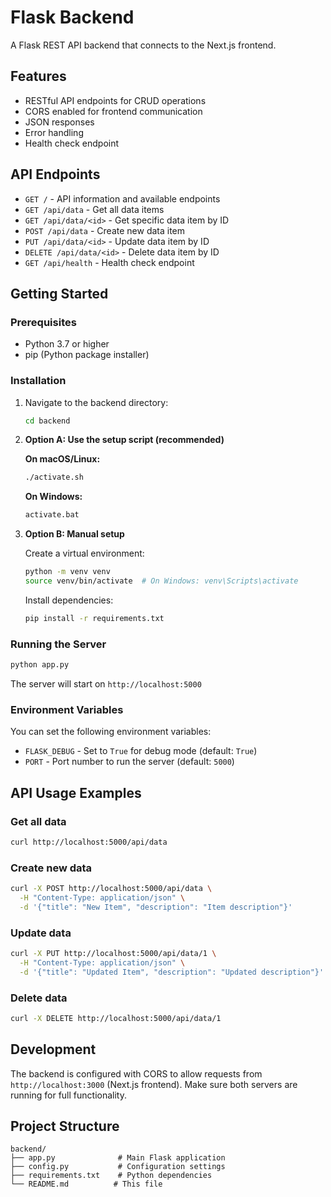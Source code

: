 # Flask Backend

A Flask REST API backend that connects to the Next.js frontend.

## Features

- RESTful API endpoints for CRUD operations
- CORS enabled for frontend communication
- JSON responses
- Error handling
- Health check endpoint

## API Endpoints

- `GET /` - API information and available endpoints
- `GET /api/data` - Get all data items
- `GET /api/data/<id>` - Get specific data item by ID
- `POST /api/data` - Create new data item
- `PUT /api/data/<id>` - Update data item by ID
- `DELETE /api/data/<id>` - Delete data item by ID
- `GET /api/health` - Health check endpoint

## Getting Started

### Prerequisites

- Python 3.7 or higher
- pip (Python package installer)

### Installation

1. Navigate to the backend directory:
   ```bash
   cd backend
   ```

2. **Option A: Use the setup script (recommended)**
   
   **On macOS/Linux:**
   ```bash
   ./activate.sh
   ```
   
   **On Windows:**
   ```cmd
   activate.bat
   ```

3. **Option B: Manual setup**
   
   Create a virtual environment:
   ```bash
   python -m venv venv
   source venv/bin/activate  # On Windows: venv\Scripts\activate
   ```
   
   Install dependencies:
   ```bash
   pip install -r requirements.txt
   ```

### Running the Server

```bash
python app.py
```

The server will start on `http://localhost:5000`

### Environment Variables

You can set the following environment variables:

- `FLASK_DEBUG` - Set to `True` for debug mode (default: `True`)
- `PORT` - Port number to run the server (default: `5000`)

## API Usage Examples

### Get all data
```bash
curl http://localhost:5000/api/data
```

### Create new data
```bash
curl -X POST http://localhost:5000/api/data \
  -H "Content-Type: application/json" \
  -d '{"title": "New Item", "description": "Item description"}'
```

### Update data
```bash
curl -X PUT http://localhost:5000/api/data/1 \
  -H "Content-Type: application/json" \
  -d '{"title": "Updated Item", "description": "Updated description"}'
```

### Delete data
```bash
curl -X DELETE http://localhost:5000/api/data/1
```

## Development

The backend is configured with CORS to allow requests from `http://localhost:3000` (Next.js frontend). Make sure both servers are running for full functionality.

## Project Structure

```
backend/
├── app.py              # Main Flask application
├── config.py           # Configuration settings
├── requirements.txt    # Python dependencies
└── README.md          # This file
```
